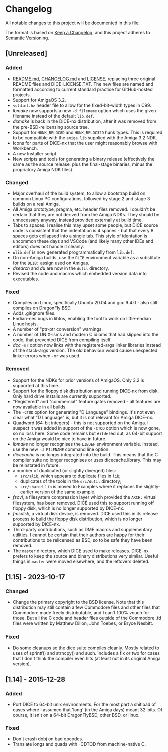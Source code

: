 # Changelog

All notable changes to this project will be documented in this file.

The format is based on [Keep a Changelog](https://keepachangelog.com/en/1.0.0/),
and this project adheres to [Semantic Versioning](https://semver.org/spec/v2.0.0.html).

## [Unreleased]

### Added

- [README.md](README.md), [CHANGELOG.md](CHANGELOG.md) and [LICENSE](LICENSE),
  replacing three original README files and DICE-LICENSE.TXT. The new files are
  named and formatted according to current standard practice for GitHub-hosted
  projects.
- Support for AmigaOS 3.2.
- `<stdint.h>` header file to allow for the fixed-bit-width types in C99.
- *lbmake* now supports a new `-d filename` option which uses the given filename
  instead of the default `lib.def`.
- *dxmake* is back in the DICE-nx distribution, after it was removed from the
  pre-BSD-relicensing source tree.
- Support for `HUNK_RELOC8D` and `HUNK_RELOC32D` hunk types. This is required to
  be compatible with the `amiga.lib` supplied with the Amiga 3.2 NDK.
- Icons for parts of DICE-nx that the user might reasonably browse with
  Workbench.
- A new Installer script.
- New scripts and tools for generating a binary release (effectively the same as
  the source release, plus the final-stage binaries, minus the propriatory Amiga
  NDK files).


### Changed

- Major overhaul of the build system, to allow a bootstrap build on common Linux
  PC configurations, followed by stage 2 and stage 3 builds on a real Amiga.
- All Amiga prototype, pragma, etc. header files removed. I couldn't be certain
  that they are not derived from the Amiga NDKs. They should be unnecessary
  anyway, instead provided externally at build time.
- Tabs to spaces. I realise this may upset some people, but DICE source code is
  consistent that the indentation is 4 spaces - but that every 8 spaces gets
  collapsed into a single tab. This style of identation is uncommon these days
  and VSCode (and likely many other IDEs and editors) does not handle it
  cleanly.
- `ulib.def` is now generated programmatically from `lib.def`.
- On non-Amiga builds, use the `DLIB` environment variable as a substitute for
  the `DLIB:` assign used on Amigas.
- *dsearch* and *du* are now in the `dutil` directory.
- Revised the code and macros which embedded version data into executables.


### Fixed

- Compiles on Linux, specifically Ubuntu 20.04 and gcc 9.4.0 - also still
  compiles on DragonFly BSD.
- Adds .gitignore files.
- Endian-nes bugs in libtos, enabling the tool to work on little-endian Linux
  hosts.
- A number of "ptr-ptr conversion" warnings.
- A number of UNIX-isms and modern C idioms that had slipped into the code, that
  prevented DICE from compiling itself.
- *dcc* `-mr` option now links with the registered-args linker libraries instead
  of the stack-args version. The old behaviour would cause unexpected linker
  errors when `-mr` was used.


### Removed

- Support for the NDKs for prior versions of AmigaOS. Only 3.2 is supported at
  this time.
- Support for the floppy disk distribution and running DICE-nx from disk. Only
  hard drive installs are currently supported.
- "Registered" and "commercial" feature gates removed - all features are now
  available in all builds.
- The `-CTOD` option for generating "D Language" bindings. It's not even clear
  what "D Language" is, but it is not relevant for Amiga DICE-nx.
- Quadword (64-bit integers) - this is not supported on the Amiga. I suspect it
  was added in support of the `-CTOD` option which is now gone, so no loss here.
  Some code remains but `#ifdef`ed out, as 64-bit support on the Amiga would be
  nice to have in future.
- *lbmake* no longer recognises the `LIBDEF` environment variable. Instead, use
  the new `-d FILENAME` command line option.
- *dicecache* is no longer integrated into the build. This means that the C
  compiler suite no longer recognises or uses dicecache.library. This may be
  reinstated in future.
- a number of duplicated (or slightly diverged) files:
  - `src/alib`, which appears to duplicate files in `lib`;
  - duplicates of the tools in the `src/dutil` directory;
  - `src/shared_lib` is moved to Examples where it replaces the slightly-earlier
    version of the same example.
- *fsovl*, a filesystem compression layer which provided the `ARCH:` virtual
  filesystem, has been removed. DICE used this to support running off floppy
  disk, which is no longer supported by DICE-nx.
- *fmsdisk*, a virtual disk device, is removed. DICE used this in its release
  process to build the floppy disk distribution, which is no longer supported by
  DICE-nx.
- Third-party contributions, such as DME macros and supplementary utilities. I
  cannot be certain that their authors are happy for their contributions to be
  relicensed as BSD, so to be safe they have been removed.
- The `master` directory, which DICE used to make releases. DICE-nx prefers to
  keep the source and binary distributions very similar. Useful things in
  `master` were moved elsewhere, and the leftovers deleted.


## [1.15] - 2023-10-17

### Changed

- Change the primary copyright to the BSD license.
  Note that this distribution may still contain a few Commodore files
  and other files that Commodore made freely distributable, and I
  can't 100% vouch for those.  But all the C code and header files
  outside of the Commodore .fd files were written by Matthew Dillon,
  John Toebes, or Bryce Nesbitt.

### Fixed

- Do some cleanups so the dice suite compiles cleanly.  Mostly related
  to uses of sprintf() and strncpy() and such.  Includes a fix or
  two for cases that I don't think the compiler even hits (at least
  not in its original Amiga version).


## [1.14] - 2015-12-28

### Added

- Port DICE to 64-bit unix environments.  For the most part a shitload of
  cases where I assumed that 'long' (in the Amiga days) meant 32-bits.  Of
  course, it isn't on a 64-bit DragonFlyBSD, other BSD, or linux.

### Fixed

- Don't crash dobj on bad opcodes.
- Translate longs and quads with -CDTOD from machine-native C.
